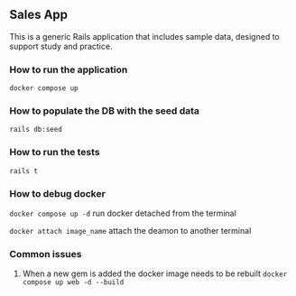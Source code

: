 ## Sales App
This is a generic Rails application that includes sample data, designed to support study and practice.

### How to run the application
`docker compose up`

### How to populate the DB with the seed data
`rails db:seed`

### How to run the tests
`rails t`

### How to debug docker
`docker compose up -d` run docker detached from the terminal

`docker attach image_name` attach the deamon to another terminal

### Common issues
1. When a new gem is added the docker image needs to be rebuilt `docker compose up web -d --build`
